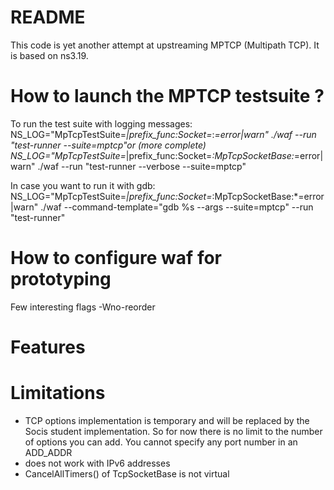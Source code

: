 README
======

This code is yet another attempt at upstreaming MPTCP (Multipath TCP). It is based on ns3.19.


How to launch the MPTCP testsuite ?
======
To run the test suite with logging messages:
NS_LOG="MpTcpTestSuite=*|prefix_func:Socket=*:*=error|warn" ./waf --run "test-runner --suite=mptcp"or (more complete)
NS_LOG="MpTcpTestSuite=*|prefix_func:Socket=*:MpTcpSocketBase:*=error|warn" ./waf --run "test-runner --verbose --suite=mptcp"

In case you want to run it with gdb:
NS_LOG="MpTcpTestSuite=*|prefix_func:Socket=*:MpTcpSocketBase:*=error|warn" ./waf --command-template="gdb %s --args --suite=mptcp" --run "test-runner"

How to configure waf for prototyping
======
Few interesting flags
-Wno-reorder


Features
======

Limitations
======
* TCP options implementation is temporary and will be replaced by the Socis student implementation. So for now there is no limit to the number of options you can add. You cannot specify any port number in an ADD_ADDR
* does not work with IPv6 addresses
* CancelAllTimers() of TcpSocketBase is not virtual
